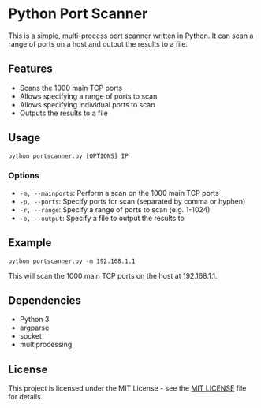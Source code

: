 # Python Port Scanner

This is a simple, multi-process port scanner written in Python. It can scan a range of ports on a host and output the results to a file.

## Features

- Scans the 1000 main TCP ports
- Allows specifying a range of ports to scan
- Allows specifying individual ports to scan
- Outputs the results to a file

## Usage

`python portscanner.py [OPTIONS] IP`

### Options

- `-m, --mainports`: Perform a scan on the 1000 main TCP ports
- `-p, --ports`: Specify ports for scan (separated by comma or hyphen)
- `-r, --range`: Specify a range of ports to scan (e.g. 1-1024)
- `-o, --output`: Specify a file to output the results to

## Example

`python portscanner.py -m 192.168.1.1`

This will scan the 1000 main TCP ports on the host at 192.168.1.1.

## Dependencies

- Python 3
- argparse
- socket
- multiprocessing

## License

This project is licensed under the MIT License - see the [MIT LICENSE](LICENSE) file for details.
